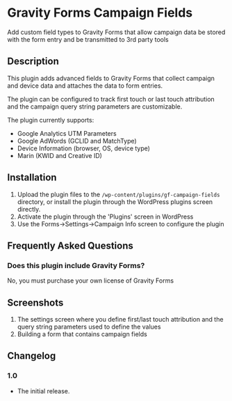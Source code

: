 # Gravity Forms Campaign Fields
Add custom field types to Gravity Forms that allow campaign data be stored with the form entry and be transmitted to 3rd party tools

## Description

This plugin adds advanced fields to Gravity Forms that collect campaign and device data and attaches
the data to form entries.

The plugin can be configured to track first touch or last touch attribution and the campaign query string
parameters are customizable.

The plugin currently supports:

* Google Analytics UTM Parameters
* Google AdWords (GCLID and MatchType)
* Device Information (browser, OS, device type)
* Marin (KWID and Creative ID)

## Installation

1. Upload the plugin files to the `/wp-content/plugins/gf-campaign-fields` directory, or install the plugin through the WordPress plugins screen directly.
2. Activate the plugin through the 'Plugins' screen in WordPress
3. Use the Forms->Settings->Campaign Info screen to configure the plugin

## Frequently Asked Questions

### Does this plugin include Gravity Forms?

No, you must purchase your own license of Gravity Forms


## Screenshots

1. The settings screen where you define first/last touch attribution and the query string parameters used to define the values
2. Building a form that contains campaign fields

## Changelog

### 1.0 
* The initial release.
